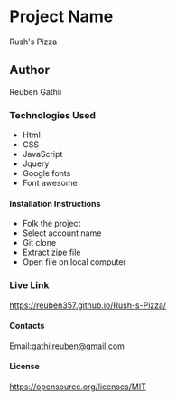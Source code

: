 # Project Name
Rush's Pizza
## Author
Reuben Gathii
### Technologies Used
* Html
* CSS
* JavaScript 
* Jquery
* Google fonts
* Font awesome
#### Installation Instructions
* Folk the project
* Select account name
* Git clone
* Extract zipe file
* Open file on local computer
### Live Link
https://reuben357.github.io/Rush-s-Pizza/
#### Contacts
Email:gathiireuben@gmail.com 
#### License
https://opensource.org/licenses/MIT

